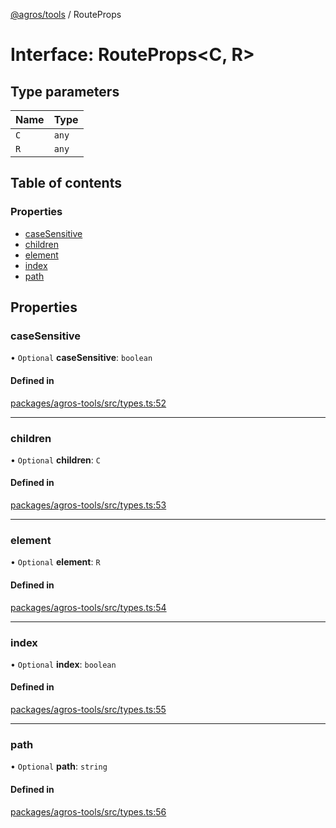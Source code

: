 [@agros/tools](../index.md) / RouteProps

# Interface: RouteProps<C, R\>

## Type parameters

| Name | Type |
| :------ | :------ |
| `C` | `any` |
| `R` | `any` |

## Table of contents

### Properties

- [caseSensitive](RouteProps.md#casesensitive)
- [children](RouteProps.md#children)
- [element](RouteProps.md#element)
- [index](RouteProps.md#index)
- [path](RouteProps.md#path)

## Properties

### <a id="casesensitive" name="casesensitive"></a> caseSensitive

• `Optional` **caseSensitive**: `boolean`

#### Defined in

[packages/agros-tools/src/types.ts:52](https://github.com/agrosjs/agros/blob/5f3cb01/packages/agros-tools/src/types.ts#L52)

___

### <a id="children" name="children"></a> children

• `Optional` **children**: `C`

#### Defined in

[packages/agros-tools/src/types.ts:53](https://github.com/agrosjs/agros/blob/5f3cb01/packages/agros-tools/src/types.ts#L53)

___

### <a id="element" name="element"></a> element

• `Optional` **element**: `R`

#### Defined in

[packages/agros-tools/src/types.ts:54](https://github.com/agrosjs/agros/blob/5f3cb01/packages/agros-tools/src/types.ts#L54)

___

### <a id="index" name="index"></a> index

• `Optional` **index**: `boolean`

#### Defined in

[packages/agros-tools/src/types.ts:55](https://github.com/agrosjs/agros/blob/5f3cb01/packages/agros-tools/src/types.ts#L55)

___

### <a id="path" name="path"></a> path

• `Optional` **path**: `string`

#### Defined in

[packages/agros-tools/src/types.ts:56](https://github.com/agrosjs/agros/blob/5f3cb01/packages/agros-tools/src/types.ts#L56)
